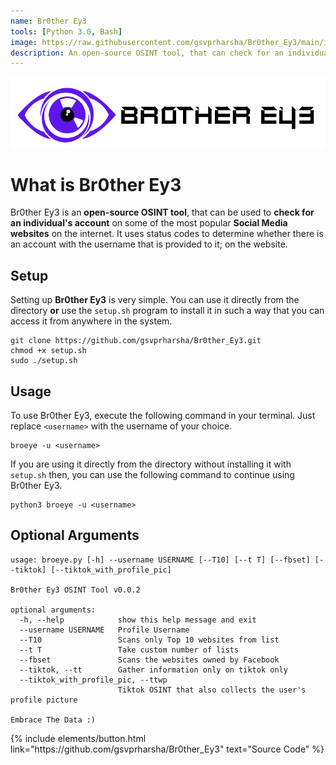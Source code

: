 ```yaml
---
name: Br0ther Ey3
tools: [Python 3.0, Bash]
image: https://raw.githubusercontent.com/gsvprharsha/Br0ther_Ey3/main/imgs/BR0THER%20EY3.png
description: An open-source OSINT tool, that can check for an individual's social media accounts on the internet, using status codes; to determine the existence of the profile in that website.
---
```


![Br0ther](https://raw.githubusercontent.com/gsvprharsha/Br0ther_Ey3/main/imgs/Br0ther_Ey3.png)

# What is Br0ther Ey3

Br0ther Ey3 is an **open-source OSINT tool**, that can be used to **check for an individual's account** on some of the most popular **Social Media websites** on the internet. It uses status codes to determine whether there is an account with the username that is provided to it; on the website.

## Setup
Setting up **Br0ther Ey3** is very simple. You can use it directly from the directory **or** use the `setup.sh` program to install it in such a way that you can access it from anywhere in the system.

```
git clone https://github.com/gsvprharsha/Br0ther_Ey3.git
chmod +x setup.sh
sudo ./setup.sh
```

## Usage
To use Br0ther Ey3, execute the following command in your terminal. Just replace `<username>` with the username of your choice.
```
broeye -u <username>
```
If you are using it directly from the directory without installing it with `setup.sh` then, you can use the following command to continue using Br0ther Ey3.
```
python3 broeye -u <username>
```
## Optional Arguments 
```
usage: broeye.py [-h] --username USERNAME [--T10] [--t T] [--fbset] [--tiktok] [--tiktok_with_profile_pic]

Br0ther Ey3 OSINT Tool v0.0.2

optional arguments:
  -h, --help            show this help message and exit
  --username USERNAME   Profile Username
  --T10                 Scans only Top 10 websites from list
  --t T                 Take custom number of lists
  --fbset               Scans the websites owned by Facebook
  --tiktok, --tt        Gather information only on tiktok only
  --tiktok_with_profile_pic, --ttwp
                        Tiktok OSINT that also collects the user's profile picture

Embrace The Data :)
```

<p class="text-center">
{% include elements/button.html link="https://github.com/gsvprharsha/Br0ther_Ey3" text="Source Code" %}
</p>
